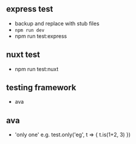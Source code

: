 ## express test
- backup and replace with stub files
- `npm run dev`
- npm run test:express

## nuxt test
- npm run test:nuxt

## testing framework
- ava

## ava
- 'only one' e.g. test.only('eg', t => { t.is(1+2, 3) })
